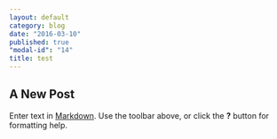 ```yaml
---
layout: default
category: blog
date: "2016-03-10"
published: true
"modal-id": "14"
title: test
---
```



## A New Post

Enter text in [Markdown](http://daringfireball.net/projects/markdown/). Use the toolbar above, or click the **?** button for formatting help.
